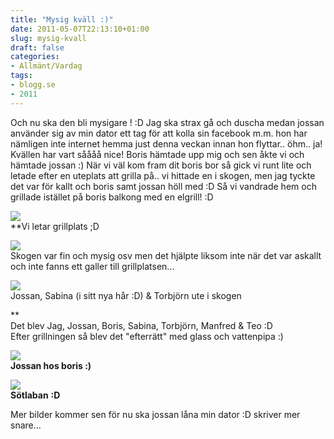 ```yaml
---
title: "Mysig kväll :)"
date: 2011-05-07T22:13:10+01:00
slug: mysig-kvall
draft: false
categories:
- Allmänt/Vardag
tags:
- blogg.se
- 2011
---
```

Och nu ska den bli mysigare ! :D Jag ska strax gå och duscha medan jossan använder sig av min dator ett tag för att kolla sin facebook m.m. hon har nämligen inte internet hemma just denna veckan innan hon flyttar.. öhm.. ja! Kvällen har vart såååå nice! Boris hämtade upp mig och sen åkte vi och hämtade jossan :) När vi väl kom fram dit boris bor så gick vi runt lite och letade efter en uteplats att grilla på.. vi hittade en i skogen, men jag tyckte det var för kallt och boris samt jossan höll med :D Så vi vandrade hem och grillade istället på boris balkong med en elgrill! :D  
  
![](/assets/images/blogg.se/wp_000197_146831978.jpg)  
**Vi letar grillplats ;D  
  
![](/assets/images/blogg.se/wp_000199_146832161.jpg)  
Skogen var fin och mysig osv men det hjälpte liksom inte när det var askallt och inte fanns ett galler till grillplatsen...  
  
  
![](/assets/images/blogg.se/wp_000200_146832284.jpg)  
Jossan, Sabina (i sitt nya hår :D) & Torbjörn ute i skogen  
  
  
**  
Det blev Jag, Jossan, Boris, Sabina, Torbjörn, Manfred & Teo :D  
Efter grillningen så blev det "efterrätt" med glass och vattenpipa :)  
  
**![](/assets/images/blogg.se/wp_000201_146832529.jpg)  
Jossan hos boris :)**  
  
  
**![](/assets/images/blogg.se/wp_000202_146832650.jpg)  
Sötlaban** **:D**  
  
  
Mer bilder kommer sen för nu ska jossan låna min dator :D skriver mer snare...